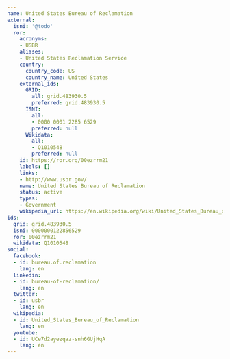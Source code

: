 ```yaml
---
name: United States Bureau of Reclamation
external:
  isni: '@todo'
  ror:
    acronyms:
    - USBR
    aliases:
    - United States Reclamation Service
    country:
      country_code: US
      country_name: United States
    external_ids:
      GRID:
        all: grid.483930.5
        preferred: grid.483930.5
      ISNI:
        all:
        - 0000 0001 2285 6529
        preferred: null
      Wikidata:
        all:
        - Q1010548
        preferred: null
    id: https://ror.org/00ezrrm21
    labels: []
    links:
    - http://www.usbr.gov/
    name: United States Bureau of Reclamation
    status: active
    types:
    - Government
    wikipedia_url: https://en.wikipedia.org/wiki/United_States_Bureau_of_Reclamation
ids:
  grid: grid.483930.5
  isni: 0000000122856529
  ror: 00ezrrm21
  wikidata: Q1010548
social:
  facebook:
  - id: bureau.of.reclamation
    lang: en
  linkedin:
  - id: bureau-of-reclamation/
    lang: en
  twitter:
  - id: usbr
    lang: en
  wikipedia:
  - id: United_States_Bureau_of_Reclamation
    lang: en
  youtube:
  - id: UCe7d2ayezqaz-snh6GUjHqA
    lang: en
---
```

